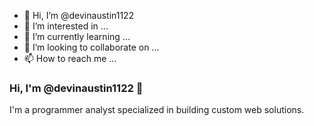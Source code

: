 - 👋 Hi, I’m @devinaustin1122
- 👀 I’m interested in ...
- 🌱 I’m currently learning ...
- 💞️ I’m looking to collaborate on ...
- 📫 How to reach me ...

### Hi, I'm @devinaustin1122 👋

I'm a programmer analyst specialized in building custom web solutions.

